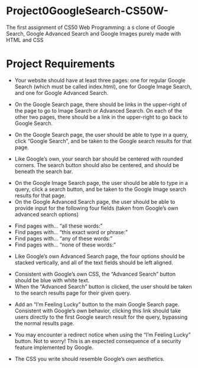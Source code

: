 # Project0GoogleSearch-CS50W-
The first assignment of CS50 Web Programming: a s clone of Google Search, Google Advanced Search and Google Images purely made with HTML and CSS
# Project Requirements
* Your website should have at least three pages: one for regular Google Search (which must be called index.html), one for Google Image Search, and one for Google Advanced Search.
 - On the Google Search page, there should be links in the upper-right of the page to go to Image Search or Advanced Search. On each of the other two pages, there should be a link in the upper-right to go back to Google Search.
* On the Google Search page, the user should be able to type in a query, click “Google Search”, and be taken to the Google search results for that page.
 - Like Google’s own, your search bar should be centered with rounded corners. The search button should also be centered, and should be beneath the search bar.
* On the Google Image Search page, the user should be able to type in a query, click a search button, and be taken to the Google Image search results for that page.
* On the Google Advanced Search page, the user should be able to provide input for the following four fields (taken from Google’s own advanced search options)
 - Find pages with… “all these words:”
 - Find pages with… “this exact word or phrase:”
 - Find pages with… “any of these words:”
 - Find pages with… “none of these words:”
* Like Google’s own Advanced Search page, the four options should be stacked vertically, and all of the text fields should be left aligned.
 - Consistent with Google’s own CSS, the “Advanced Search” button should be blue with white text.
 - When the “Advanced Search” button is clicked, the user should be taken to the search results page for their given query.
* Add an “I’m Feeling Lucky” button to the main Google Search page. Consistent with Google’s own behavior, clicking this link should take users directly to the first Google search result for the query, bypassing the normal results page.
 - You may encounter a redirect notice when using the “I’m Feeling Lucky” button. Not to worry! This is an expected consequence of a security feature implemented by Google.
* The CSS you write should resemble Google’s own aesthetics.

